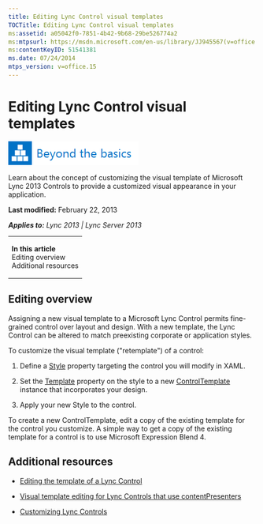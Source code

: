 ```yaml
---
title: Editing Lync Control visual templates
TOCTitle: Editing Lync Control visual templates
ms:assetid: a05042f0-7851-4b42-9b68-29be526774a2
ms:mtpsurl: https://msdn.microsoft.com/en-us/library/JJ945567(v=office.15)
ms:contentKeyID: 51541381
ms.date: 07/24/2014
mtps_version: v=office.15
---
```


# Editing Lync Control visual templates

![Beyond the basics topic](images/JJ937254.mod_icon_beyondbasics_long(Office.15).png "Beyond the basics topic")

Learn about the concept of customizing the visual template of Microsoft Lync 2013 Controls to provide a customized visual appearance in your application.

**Last modified:** February 22, 2013

***Applies to:** Lync 2013 | Lync Server 2013*

<table>
<colgroup>
<col style="width: 100%" />
</colgroup>
<tbody>
<tr class="odd">
<td><p><strong>In this article</strong><br />
Editing overview<br />
Additional resources</p></td>
</tr>
</tbody>
</table>

## Editing overview

Assigning a new visual template to a Microsoft Lync Control permits fine-grained control over layout and design. With a new template, the Lync Control can be altered to match preexisting corporate or application styles.

To customize the visual template ("retemplate") of a control:

1.  Define a [Style](http://msdn2.microsoft.com/en-us/library/ms600899) property targeting the control you will modify in XAML.

2.  Set the [Template](http://msdn2.microsoft.com/en-us/library/ms592524) property on the style to a new [ControlTemplate](http://msdn2.microsoft.com/en-us/library/ms609827) instance that incorporates your design.

3.  Apply your new Style to the control.

To create a new ControlTemplate, edit a copy of the existing template for the control you customize. A simple way to get a copy of the existing template for a control is to use Microsoft Expression Blend 4.

## Additional resources

  - [Editing the template of a Lync Control](editing-the-template-of-a-lync-control.md)

  - [Visual template editing for Lync Controls that use contentPresenters](visual-template-editing-for-lync-controls-that-use-contentpresenters.md)

  - [Customizing Lync Controls](customizing-lync-controls.md)


